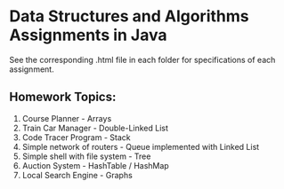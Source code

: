 # Data Structures and Algorithms Assignments in Java

See the corresponding .html file in each folder for specifications of each assignment.

## Homework Topics:

1. Course Planner - Arrays
2. Train Car Manager - Double-Linked List
3. Code Tracer Program - Stack
4. Simple network of routers - Queue implemented with Linked List
5. Simple shell with file system - Tree
6. Auction System - HashTable / HashMap
7. Local Search Engine - Graphs